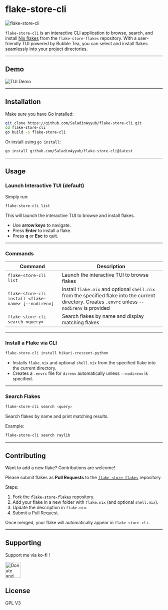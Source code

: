 # flake-store-cli

![flake-store-cli](https://img.shields.io/badge/status-beta-yellow)

`flake-store-cli` is an interactive CLI application to browse, search, and install [Nix flakes](https://nixos.wiki/wiki/Flakes) from the `flake-store-flakes` repository. With a user-friendly TUI powered by Bubble Tea, you can select and install flakes seamlessly into your project directories.

---

## Demo

![TUI Demo](https://github.com/user-attachments/assets/f3baa88d-4b54-42d3-a7b2-2dd8a4f79d33)

---

## Installation

Make sure you have Go installed:

```bash
git clone https://github.com/SaladinAyyub/flake-store-cli.git
cd flake-store-cli
go build -o flake-store-cli
```

Or install using `go install`:

```bash
go install github.com/SaladinAyyub/flake-store-cli@latest
```

---

## Usage

### Launch Interactive TUI (default)

Simply run:

```bash
flake-store-cli list
```

This will launch the interactive TUI to browse and install flakes.  

- Use **arrow keys** to navigate.  
- Press **Enter** to install a flake.  
- Press **q** or **Esc** to quit.

---

### Commands

| Command | Description |
|---------|-------------|
| `flake-store-cli list` | Launch the interactive TUI to browse flakes |
| `flake-store-cli install <flake-name> [--nodirenv]` | Install `flake.nix` and optional `shell.nix` from the specified flake into the current directory. Creates `.envrc` unless `--nodirenv` is provided |
| `flake-store-cli search <query>` | Search flakes by name and display matching flakes |

---

### Install a Flake via CLI

```bash
flake-store-cli install hikari-crescent-python
```

- Installs `flake.nix` and optional `shell.nix` from the specified flake into the current directory.
- Creates a `.envrc` file for `direnv` automatically unless `--nodirenv` is specified.

---

### Search Flakes

```bash
flake-store-cli search <query>
```

Search flakes by name and print matching results.

Example:

```bash
flake-store-cli search raylib
```

---

## Contributing

Want to add a new flake? Contributions are welcome!  

Please submit flakes as **Pull Requests** to the [`flake-store-flakes`](https://github.com/SaladinAyyub/flake-store-flakes) repository.  

Steps:

1. Fork the [`flake-store-flakes`](https://github.com/SaladinAyyub/flake-store-flakes) repository.  
2. Add your flake in a new folder with `flake.nix` (and optional `shell.nix`).  
3. Update the description in `flake.nix`.  
4. Submit a Pull Request.  

Once merged, your flake will automatically appear in `flake-store-cli`.

---

## Supporting

Support me via ko-fi !

<a href='https://ko-fi.com/G2G8TLR6I' target='_blank'><img height='50' style='border:0px;height:50px;' src='https://storage.ko-fi.com/cdn/brandasset/kofi_s_tag_white.png?' border='0' alt='Donate and Support' /></a>

## License

GPL V3

